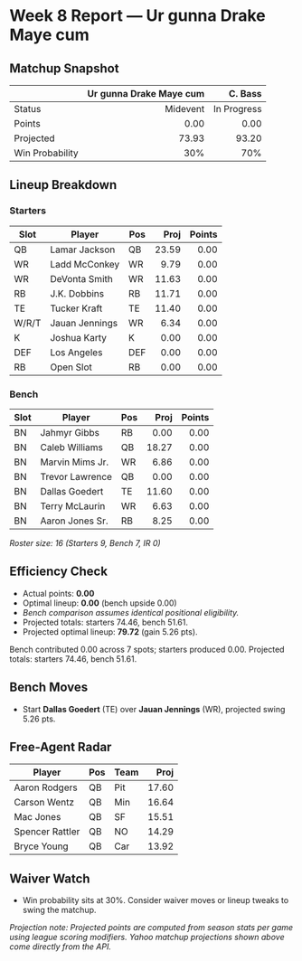 # Week 8 Report — Ur gunna Drake Maye cum

## Matchup Snapshot

| | Ur gunna Drake Maye cum | C. Bass |
| --- | ---: | ---: |
| Status | Midevent | In Progress |
| Points | 0.00 | 0.00 |
| Projected | 73.93 | 93.20 |
| Win Probability | 30% | 70% |

## Lineup Breakdown

### Starters
| Slot | Player | Pos | Proj | Points |
| --- | --- | --- | ---: | ---: |
| QB | Lamar Jackson | QB | 23.59 | 0.00 |
| WR | Ladd McConkey | WR | 9.79 | 0.00 |
| WR | DeVonta Smith | WR | 11.63 | 0.00 |
| RB | J.K. Dobbins | RB | 11.71 | 0.00 |
| TE | Tucker Kraft | TE | 11.40 | 0.00 |
| W/R/T | Jauan Jennings | WR | 6.34 | 0.00 |
| K | Joshua Karty | K | 0.00 | 0.00 |
| DEF | Los Angeles | DEF | 0.00 | 0.00 |
| RB | Open Slot | RB | 0.00 | 0.00 |

### Bench
| Slot | Player | Pos | Proj | Points |
| --- | --- | --- | ---: | ---: |
| BN | Jahmyr Gibbs | RB | 0.00 | 0.00 |
| BN | Caleb Williams | QB | 18.27 | 0.00 |
| BN | Marvin Mims Jr. | WR | 6.86 | 0.00 |
| BN | Trevor Lawrence | QB | 0.00 | 0.00 |
| BN | Dallas Goedert | TE | 11.60 | 0.00 |
| BN | Terry McLaurin | WR | 6.63 | 0.00 |
| BN | Aaron Jones Sr. | RB | 8.25 | 0.00 |

_Roster size: 16 (Starters 9, Bench 7, IR 0)_

## Efficiency Check

- Actual points: **0.00**
- Optimal lineup: **0.00** (bench upside 0.00)
- _Bench comparison assumes identical positional eligibility._
- Projected totals: starters 74.46, bench 51.61.
- Projected optimal lineup: **79.72** (gain 5.26 pts).

Bench contributed 0.00 across 7 spots; starters produced 0.00.
Projected totals: starters 74.46, bench 51.61.

## Bench Moves

- Start **Dallas Goedert** (TE) over **Jauan Jennings** (WR), projected swing 5.26 pts.

## Free-Agent Radar

| Player | Pos | Team | Proj |
| --- | --- | --- | ---: |
| Aaron Rodgers | QB | Pit | 17.60 |
| Carson Wentz | QB | Min | 16.64 |
| Mac Jones | QB | SF | 15.51 |
| Spencer Rattler | QB | NO | 14.29 |
| Bryce Young | QB | Car | 13.92 |

## Waiver Watch

- Win probability sits at 30%. Consider waiver moves or lineup tweaks to swing the matchup.

_Projection note: Projected points are computed from season stats per game using league scoring modifiers. Yahoo matchup projections shown above come directly from the API._
